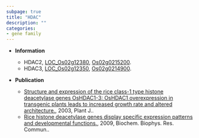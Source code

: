 ```yaml
---
subpage: true
title: "HDAC"
description: ""
categories:
- gene family
---
```


* **Information**  
    + HDAC2, [LOC_Os02g12380](http://rice.plantbiology.msu.edu/cgi-bin/ORF_infopage.cgi?orf=LOC_Os02g12380), [Os02g0215200](http://rapdb.dna.affrc.go.jp/viewer/gbrowse_details/irgsp1?name=Os02g0215200).
    + HDAC3, [LOC_Os02g12350](http://rice.plantbiology.msu.edu/cgi-bin/ORF_infopage.cgi?orf=LOC_Os02g12350), [Os02g0214900](http://rapdb.dna.affrc.go.jp/viewer/gbrowse_details/irgsp1?name=Os02g0214900).

* **Publication**  
    + [Structure and expression of the rice class-1 type histone deacetylase genes OsHDAC1-3: OsHDAC1 overexpression in transgenic plants leads to increased growth rate and altered architecture.](http://www.ncbi.nlm.nih.gov/pubmed?term=Structure+and+expression+of+the+rice+class-1+type+histone+deacetylase+genes+OsHDAC1-3:+OsHDAC1+overexpression+in+transgenic+plants+leads+to+increased+growth+rate+and+altered+architecture.%5BTitle%5D), 2003, Plant J..
    + [Rice histone deacetylase genes display specific expression patterns and developmental functions.](http://www.ncbi.nlm.nih.gov/pubmed?term=Rice+histone+deacetylase+genes+display+specific+expression+patterns+and+developmental+functions.%5BTitle%5D), 2009, Biochem. Biophys. Res. Commun..


